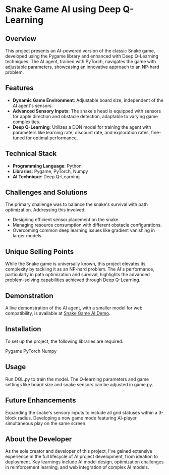 # Snake Game AI using Deep Q-Learning
## Overview
This project presents an AI-powered version of the classic Snake game, developed using the Pygame library and enhanced with Deep Q-Learning techniques. The AI agent, trained with PyTorch, navigates the game with adjustable parameters, showcasing an innovative approach to an NP-hard problem.

## Features
- **Dynamic Game Environment**: Adjustable board size, independent of the AI agent's sensors.
- **Advanced Sensory Inputs**: The snake's head is equipped with sensors for apple direction and obstacle detection, adaptable to varying game complexities.
- **Deep Q-Learning**: Utilizes a DQN model for training the agent with parameters like learning rate, discount rate, and exploration rates, fine-tuned for optimal performance.
## Technical Stack
- **Programming Language**: Python
- **Libraries**: Pygame, PyTorch, Numpy
- **AI Technique**: Deep Q-Learning
## Challenges and Solutions
The primary challenge was to balance the snake's survival with path optimization. Addressing this involved:

- Designing efficient sensor placement on the snake.
- Managing resource consumption with different obstacle configurations.
- Overcoming common deep learning issues like gradient vanishing in larger models.
## Unique Selling Points
While the Snake game is universally known, this project elevates its complexity by tackling it as an NP-hard problem. The AI's performance, particularly in path optimization and survival, highlights the advanced problem-solving capabilities achieved through Deep Q-Learning.

## Demonstration
A live demonstration of the AI agent, with a smaller model for web compatibility, is available at [Snake Game AI Demo](https://parinya-siri.github.io/snake-game-ai/build/web).

## Installation
To set up the project, the following libraries are required:

Pygame
PyTorch
Numpy

## Usage
Run DQL.py to train the model. The Q-learning parameters and game settings like board size and snake sensors can be adjusted in game.py.

## Future Enhancements
Expanding the snake's sensory inputs to include all grid statuses within a 3-block radius.
Developing a new game mode featuring AI-player simultaneous play on the same screen.
## About the Developer
As the sole creator and developer of this project, I've gained extensive experience in the full lifecycle of AI project development, from ideation to deployment. Key learnings include AI model design, optimization challenges in reinforcement learning, and web integration of complex AI models.

